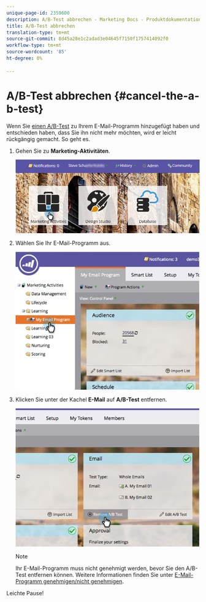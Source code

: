 ```yaml
---
unique-page-id: 2359600
description: A/B-Test abbrechen - Marketing Docs - Produktdokumentation
title: A/B-Test abbrechen
translation-type: tm+mt
source-git-commit: 8d45a28e1c2adad3e04645f7150f1757414092f0
workflow-type: tm+mt
source-wordcount: '85'
ht-degree: 0%

---
```



# A/B-Test abbrechen {#cancel-the-a-b-test}

Wenn Sie [einen A/B-Test](/help/marketo/product-docs/email-marketing/email-programs/email-program-actions/email-test-a-b-test/add-an-a-b-test.md) zu Ihrem E-Mail-Programm hinzugefügt haben und entschieden haben, dass Sie ihn nicht mehr möchten, wird er leicht rückgängig gemacht. So geht es.

1. Gehen Sie zu **Marketing-Aktivitäten**.

   ![](assets/login-marketing-activities-1.png)

1. Wählen Sie Ihr E-Mail-Programm aus.

   ![](assets/selectemailprogram-1.jpg)

1. Klicken Sie unter der Kachel **E-Mail** auf **A/B-Test** entfernen.

   ![](assets/image2015-5-6-14-3a27-3a58.png)

   >[!NOTE]
   >
   >Ihr E-Mail-Programm muss nicht genehmigt werden, bevor Sie den A/B-Test entfernen können. Weitere Informationen finden Sie unter [E-Mail-Programm genehmigen/nicht genehmigen](/help/marketo/product-docs/email-marketing/email-programs/email-program-actions/approve-unapprove-an-email-program.md).

Leichte Pause!
